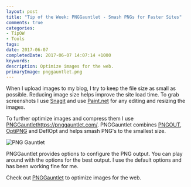 ```yaml
---
layout: post
title: "Tip of the Week: PNGGauntlet - Smash PNGs for Faster Sites"
comments: true
categories: 
- TipOW
- Tools
tags: 
date: 2017-06-07
completedDate: 2017-06-07 14:07:14 +1000
keywords: 
description: Optimize images for the web.
primaryImage: pnggauntlet.png
---
```


When I upload images to my blog, I try to keep the file size as small as possible. Reducing image size helps improve the site load time. To grab screenshots I use [Snagit](http://www.rahulpnath.com/blog/screenshots-with-snagit/) and use [Paint.net](http://www.rahulpnath.com/blog/paint-dot-net/) for any editing and resizing the images. 

To further optimize images and compress them I use [PNGGauntlet]()https://pnggauntlet.com/. PNGGauntlet combines [PNGOUT](http://advsys.net/ken/util/pngout.htm), [OptiPNG](http://optipng.sourceforge.net/) and DeflOpt and helps smash PNG's to the smallest size.  

<img src="/images/pnggauntlet.png" alt="PNG Gauntlet" class="center" />

PNGGauntlet provides options to configure the PNG output. You can play around with the options for the best output. I use the default options and has been working fine for me. 

Check out [PNGGauntlet](https://pnggauntlet.com/) to optimize images for the web.

